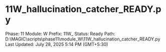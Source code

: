 # 11W_hallucination_catcher_READY.py

Phase: 11
Module: W
Prefix: 11W_
Status: Ready
Path: D:\MAGIC\scripts\phase11\module_W\11W_hallucination_catcher_READY.py
Last Updated: July 28, 2025 5:14 PM (GMT+5:30)
